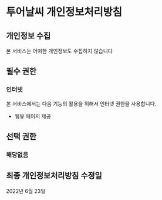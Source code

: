 # 투어날씨 개인정보처리방침

## 개인정보 수집
본 서비스는 어떠한 개인정보도 수집하지 않습니다

## 필수 권한
### 인터넷
본 서비스에서는 다음 기능의 활용을 위해서 인터넷 권한을 사용합니다.

- 웹뷰 페이지 제공

## 선택 권한
### 해당없음

## 최종 개인정보처리방침 수정일
2022년 6월 23일
